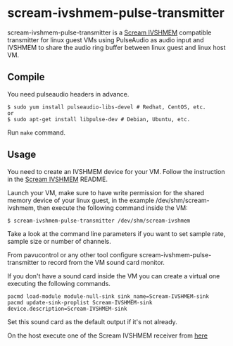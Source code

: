# scream-ivshmem-pulse-transmitter

scream-ivshmem-pulse-transmitter is a [Scream IVSHMEM](https://github.com/duncanthrax/scream/) compatible transmitter for linux guest VMs using PulseAudio as audio input and IVSHMEM to share the audio ring buffer between linux guest and linux host VM.

## Compile

You need pulseaudio headers in advance.

```shell
$ sudo yum install pulseaudio-libs-devel # Redhat, CentOS, etc.
or
$ sudo apt-get install libpulse-dev # Debian, Ubuntu, etc.
```

Run `make` command.

## Usage

You need to create an IVSHMEM device for your VM. Follow the instruction in the [Scream IVSHMEM](https://github.com/duncanthrax/scream/) README.

Launch your VM, make sure to have write permission for the shared memory device of your linux guest, in the example /dev/shm/scream-ivshmem,  then execute the following command inside the VM:

```shell
$ scream-ivshmem-pulse-transmitter /dev/shm/scream-ivshmem
```

Take a look at the command line parameters if you want to set sample rate, sample size or number of channels.

From pavucontrol or any other tool configure scream-ivshmem-pulse-transmitter to record from the VM sound card monitor.

If you don't have a sound card inside the VM you can create a virtual one executing the following commands.

```shell
pacmd load-module module-null-sink sink_name=Scream-IVSHMEM-sink
pacmd update-sink-proplist Scream-IVSHMEM-sink device.description=Scream-IVSHMEM-sink
```

Set this sound card as the default output if it's not already.

On the host execute one of the Scream IVSHMEM receiver from [here](https://github.com/duncanthrax/scream/tree/master/Receivers)
